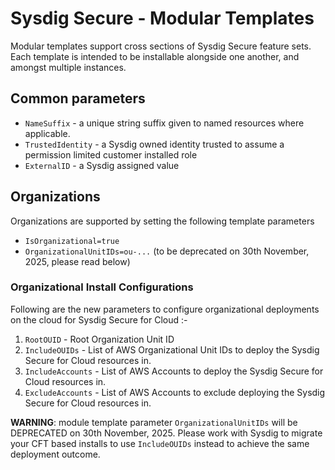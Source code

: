 # Sysdig Secure - Modular Templates

Modular templates support cross sections of Sysdig Secure feature sets. Each template is intended to be installable alongside one another, and amongst multiple instances. 

## Common parameters

* `NameSuffix` - a unique string suffix given to named resources where applicable.
* `TrustedIdentity` - a Sysdig owned identity trusted to assume a permission limited customer installed role
* `ExternalID` - a Sysdig assigned value

## Organizations

Organizations are supported by setting the following template parameters
* `IsOrganizational=true`
* `OrganizationalUnitIDs=ou-...` (to be deprecated on 30th November, 2025, please read below)

### Organizational Install Configurations

Following are the new parameters to configure organizational deployments on the cloud for Sysdig Secure for Cloud :-
1. `RootOUID` - Root Organization Unit ID
2. `IncludeOUIDs` - List of AWS Organizational Unit IDs to deploy the Sysdig Secure for Cloud resources in.
3. `IncludeAccounts` - List of AWS Accounts to deploy the Sysdig Secure for Cloud resources in.
4. `ExcludeAccounts` - List of AWS Accounts to exclude deploying the Sysdig Secure for Cloud resources in.

**WARNING**: module template parameter `OrganizationalUnitIDs` will be DEPRECATED on 30th November, 2025. Please work with Sysdig to migrate your CFT based installs to use `IncludeOUIDs` instead to achieve the same deployment outcome.
